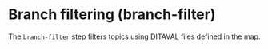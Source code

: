 # Branch filtering \(branch-filter\)

The `branch-filter` step filters topics using DITAVAL files defined in the map.


